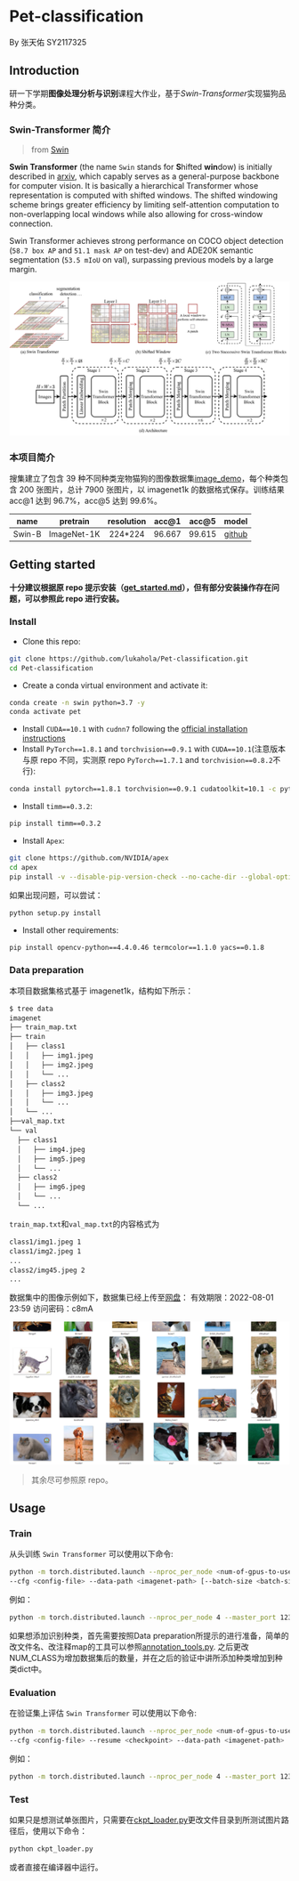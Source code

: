 # Pet-classification

By 张天佑 SY2117325

## Introduction

研一下学期**图像处理分析与识别**课程大作业，基于*Swin-Transformer*实现猫狗品种分类。

### Swin-Transformer 简介

> from [Swin](https://github.com/microsoft/Swin-Transformer)

**Swin Transformer** (the name `Swin` stands for **S**hifted **win**dow) is initially described in [arxiv](https://arxiv.org/abs/2103.14030), which capably serves as a
general-purpose backbone for computer vision. It is basically a hierarchical Transformer whose representation is
computed with shifted windows. The shifted windowing scheme brings greater efficiency by limiting self-attention
computation to non-overlapping local windows while also allowing for cross-window connection.

Swin Transformer achieves strong performance on COCO object detection (`58.7 box AP` and `51.1 mask AP` on test-dev) and
ADE20K semantic segmentation (`53.5 mIoU` on val), surpassing previous models by a large margin.

![teaser](https://raw.githubusercontent.com/lukahola/Swin-Pet/main/figures/teaser.png)

### 本项目简介

搜集建立了包含 39 种不同种类宠物猫狗的图像数据集[image_demo](https://github.com/lukahola/Swin-Pet/tree/main/image_demo)，每个种类包含 200 张图片，总计 7900 张图片，以 imagenet1k 的数据格式保存。训练结果 acc@1 达到 96.7%，acc@5 达到 99.6%。

|  name  |  pretrain   | resolution | acc@1  | acc@5  |                                          model                                           |
| :----: | :---------: | :--------: | :----: | :----: | :--------------------------------------------------------------------------------------: |
| Swin-B | ImageNet-1K |  224\*224  | 96.667 | 99.615 | [github](https://github.com/lukahola/Swin-Pet/raw/main/checkpoint/ckpt_epoch_260_39.pth) |

## Getting started

**十分建议根据原 repo 提示安装（[get_started.md](https://github.com/microsoft/Swin-Transformer/blob/main/get_started.md)），但有部分安装操作存在问题，可以参照此 repo 进行安装。**

### Install

- Clone this repo:

```bash
git clone https://github.com/lukahola/Pet-classification.git
cd Pet-classification
```

- Create a conda virtual environment and activate it:

```bash
conda create -n swin python=3.7 -y
conda activate pet
```

- Install `CUDA==10.1` with `cudnn7` following
  the [official installation instructions](https://docs.nvidia.com/cuda/cuda-installation-guide-linux/index.html)
- Install `PyTorch==1.8.1` and `torchvision==0.9.1` with `CUDA==10.1`(注意版本与原 repo 不同，实测原 repo `PyTorch==1.7.1` and `torchvision==0.8.2`不行):

```bash
conda install pytorch==1.8.1 torchvision==0.9.1 cudatoolkit=10.1 -c pytorch
```

- Install `timm==0.3.2`:

```bash
pip install timm==0.3.2
```

- Install `Apex`:

```bash
git clone https://github.com/NVIDIA/apex
cd apex
pip install -v --disable-pip-version-check --no-cache-dir --global-option="--cpp_ext" --global-option="--cuda_ext" ./
```

如果出现问题，可以尝试：

```bash
python setup.py install
```

- Install other requirements:

```bash
pip install opencv-python==4.4.0.46 termcolor==1.1.0 yacs==0.1.8
```

### Data preparation

本项目数据集格式基于 imagenet1k，结构如下所示：

```bash
$ tree data
imagenet
├── train_map.txt
├── train
│   ├── class1
│   │   ├── img1.jpeg
│   │   ├── img2.jpeg
│   │   └── ...
│   ├── class2
│   │   ├── img3.jpeg
│   │   └── ...
│   └── ...
├──val_map.txt
└── val
  ├── class1
  │   ├── img4.jpeg
  │   ├── img5.jpeg
  │   └── ...
  ├── class2
  │   ├── img6.jpeg
  │   └── ...
  └── ...
```

`train_map.txt`和`val_map.txt`的内容格式为

```txt
class1/img1.jpeg 1
class1/img2.jpeg 1
...
class2/img45.jpeg 2
...
```
数据集中的图像示例如下，数据集已经上传至[网盘](https://bhpan.buaa.edu.cn:443/link/B5A114F7391581FFF80EC00C1421B579)：
有效期限：2022-08-01 23:59
访问密码：c8mA

![demo](https://raw.githubusercontent.com/lukahola/Swin-Pet/main/figures/demo.png)
> 其余尽可参照原 repo。

## Usage

### Train

从头训练 `Swin Transformer` 可以使用以下命令:

```bash
python -m torch.distributed.launch --nproc_per_node <num-of-gpus-to-use> --master_port 12345  main.py \ 
--cfg <config-file> --data-path <imagenet-path> [--batch-size <batch-size-per-gpu> --output <output-directory> --tag <job-tag>]
```
例如：
```bash
python -m torch.distributed.launch --nproc_per_node 4 --master_port 12345 main.py --cfg configs/swin_tiny_patch4_window7_224.yaml --data-path imagenet --batch-size 64
```
如果想添加识别种类，首先需要按照Data preparation所提示的进行准备，简单的改文件名、改注释map的工具可以参照[annotation_tools.py](https://github.com/lukahola/Swin-Pet/blob/main/annotation_tools.py). 之后更改NUM_CLASS为增加数据集后的数量，并在之后的验证中讲所添加种类增加到种类dict中。
### Evaluation

在验证集上评估 `Swin Transformer` 可以使用以下命令:

```bash
python -m torch.distributed.launch --nproc_per_node <num-of-gpus-to-use> --master_port 12345 main.py --eval \
--cfg <config-file> --resume <checkpoint> --data-path <imagenet-path> 
```
例如：
```bash
python -m torch.distributed.launch --nproc_per_node 4 --master_port 12345 main.py --eval --cfg configs/swin_tiny_patch4_window7_224.yaml --resume/pth/swin_tiny_patch4_window7_224.pth --data-path imagenet
```

### Test
如果只是想测试单张图片，只需要在[ckpt_loader.py](https://github.com/lukahola/Swin-Pet/blob/main/ckpt_loader.py)更改文件目录到所测试图片路径后，使用以下命令：
```bash
python ckpt_loader.py
```
或者直接在编译器中运行。